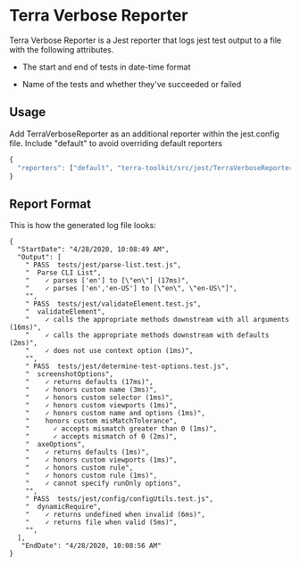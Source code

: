 # Terra Verbose Reporter

Terra Verbose Reporter is a Jest reporter that logs jest test output to a file with the following attributes.

- The start and end of tests in date-time format

- Name of the tests and whether they've succeeded or failed

## Usage

Add TerraVerboseReporter as an additional reporter within the jest.config file. Include "default" to avoid overriding default reporters

```javascript
{
  "reporters": ["default", "terra-toolkit/src/jest/TerraVerboseReporter.js"]
}
```
## Report Format

This is how the generated log file looks:
```
{ 
  "StartDate": "4/28/2020, 10:08:49 AM",
  "Output": [
    " PASS  tests/jest/parse-list.test.js",
    "  Parse CLI List",
    "    ✓ parses ['en'] to [\"en\"] (17ms)",
    "    ✓ parses ['en','en-US'] to [\"en\", \"en-US\"]",
    "",
    " PASS  tests/jest/validateElement.test.js",
    "  validateElement",
    "    ✓ calls the appropriate methods downstream with all arguments (16ms)",
    "    ✓ calls the appropriate methods downstream with defaults (2ms)",
    "    ✓ does not use context option (1ms)",
    "",
    " PASS  tests/jest/determine-test-options.test.js",
    "  screenshotOptions",
    "    ✓ returns defaults (17ms)",
    "    ✓ honors custom name (3ms)",
    "    ✓ honors custom selector (1ms)",
    "    ✓ honors custom viewports (1ms)",
    "    ✓ honors custom name and options (1ms)",
    "    honors custom misMatchTolerance",
    "      ✓ accepts mismatch greater than 0 (1ms)",
    "      ✓ accepts mismatch of 0 (2ms)",
    "  axeOptions",
    "    ✓ returns defaults (1ms)",
    "    ✓ honors custom viewports (1ms)",
    "    ✓ honors custom rule",
    "    ✓ honors custom rule (1ms)",
    "    ✓ cannot specify runOnly options",
    "",
    " PASS  tests/jest/config/configUtils.test.js",
    "  dynamicRequire",
    "    ✓ returns undefined when invalid (6ms)",
    "    ✓ returns file when valid (5ms)",
    "",
  ],
   "EndDate": "4/28/2020, 10:08:56 AM"
}
```
